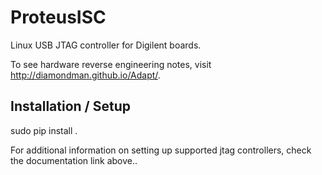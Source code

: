 # ProteusISC

Linux USB JTAG controller for Digilent boards.

To see hardware reverse engineering notes, visit http://diamondman.github.io/Adapt/.

## Installation / Setup

   sudo pip install .

For additional information on setting up supported jtag controllers, check the documentation link above..